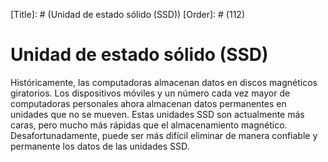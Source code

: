 [Title]: # (Unidad de estado sólido (SSD))
[Order]: # (112)

# Unidad de estado sólido (SSD) 

Históricamente, las computadoras almacenan datos en discos magnéticos giratorios. Los dispositivos móviles y un número cada vez mayor de computadoras personales ahora almacenan datos permanentes en unidades que no se mueven. Estas unidades SSD son actualmente más caras, pero mucho más rápidas que el almacenamiento magnético. Desafortunadamente, puede ser más difícil eliminar de manera confiable y permanente los datos de las unidades SSD.